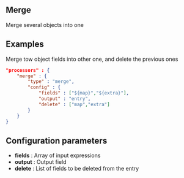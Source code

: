 ## Merge

Merge several objects into one

## Examples
Merge tow object fields into other one, and delete the previous ones
```json
"processors" : {
	"merge" : {
		"type" : "merge",
		"config" : {
			"fields" : ["${map}","${extra}"],
			"output" : "entry",
			"delete" : ["map","extra"]
		}
	}
}
```

## Configuration parameters
* **fields** : Array of input expressions
* **output** : Output field
* **delete** : List of fields to be deleted from the entry
